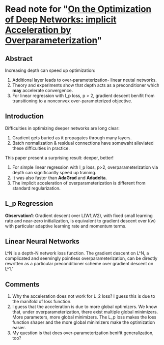 # Read note for "[On the Optimization of Deep Networks: implicit Acceleration by Overparameterization](https://arxiv.org/pdf/1802.06509.pdf)"

## Abstract
Increasing depth can speed up optimization:
1. Additional layer leads to over-parameterization- linear neutal networks.
2. Theory and experiments show that depth acts as a preconditioner which **may** accelerate convergence.
3. For linear regression with l_p loss, p > 2, gradient descent benifit from transitioning to a nonconvex over-parameterized objective.


## Introduction
Difficulties in optimizing deeper networks are long clear: 
1. Gradient gets buried as it propagates through many layers. 
2. Batch normalization & residual connections have somewaht alleviated these difficulties in practice.

This paper present a surprising result: deeper, better!
1. For simple linear regression  with l_p loss, p>2, overparameterization via depth can significantly speed up training.
2. It was also faster than **AdaGrad** and **Adadelta**.
3. The implicit acceleration of overparameterization is different from standard regularization.

## L_p Regression
**Observation1**: Gradient descent over L(W1,W2), with fixed small learning rate and near-zero initialization, is equivalent to gradient descent over l(w) with particular adaptive learning rate and momentum terms.

## Linear Neural Networks
L^N is a depth-N network loss function. The gradient descent on L^N, a complicated and seemingly pointless overparameterization, can be directly rewritten as a particular preconditioner scheme over gradient descent on L^1.'

## Comments
1. Why the acceleration does not work for L_2 loss? I guess this is due to the manifold of loss function.
2. I guess that the acceleration is due to more global optimizers. We know that, under overparameterization, there exist multiple global minimizers. More parameters, more global minimizers. The L_p loss makes the loss function shaper and the more global minimizers make the optimization easier.
3. My question is that does over-parameterization benifit generalization, too? 
